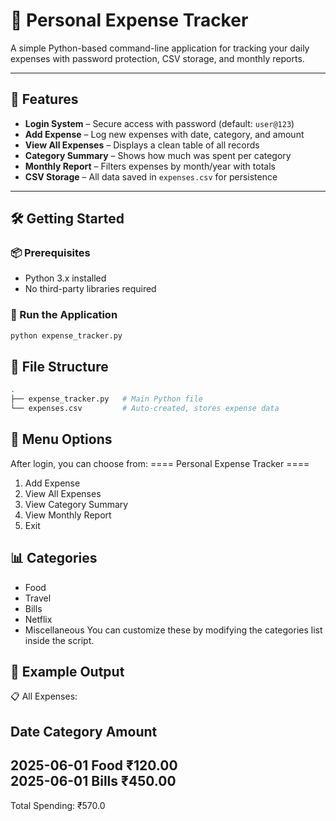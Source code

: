 # 💸 Personal Expense Tracker

A simple Python-based command-line application for tracking your daily expenses with password protection, CSV storage, and monthly reports.

---

## 🔐 Features

- **Login System** – Secure access with password (default: `user@123`)
- **Add Expense** – Log new expenses with date, category, and amount
- **View All Expenses** – Displays a clean table of all records
- **Category Summary** – Shows how much was spent per category
- **Monthly Report** – Filters expenses by month/year with totals
- **CSV Storage** – All data saved in `expenses.csv` for persistence

---

## 🛠️ Getting Started

### 📦 Prerequisites

- Python 3.x installed
- No third-party libraries required

### 🚀 Run the Application

```bash
python expense_tracker.py
```
## 📂 File Structure
```bash
.
├── expense_tracker.py   # Main Python file
└── expenses.csv         # Auto-created, stores expense data
```
## 🧭 Menu Options
After login, you can choose from:
==== Personal Expense Tracker ====
  1. Add Expense
  2. View All Expenses
  3. View Category Summary
  4. View Monthly Report
  5. Exit
## 📊 Categories
- Food
- Travel
- Bills
- Netflix
- Miscellaneous
You can customize these by modifying the categories list inside the script.

## 📆 Example Output

📋 All Expenses:

Date         Category        Amount    
----------------------------------------
2025-06-01   Food            ₹120.00    
2025-06-01   Bills           ₹450.00    
----------------------------------------
Total Spending: ₹570.0


